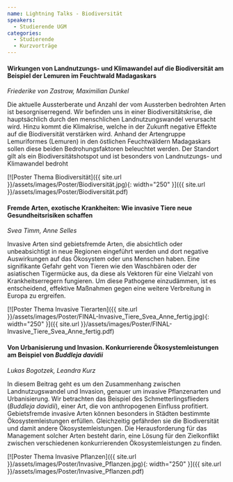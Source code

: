 ```yaml
---
name: Lightning Talks - Biodiversität
speakers:
  - Studierende UGM
categories:
  - Studierende
  - Kurzvorträge
---
```


#### Wirkungen von Landnutzungs- und Klimawandel auf die Biodiversität am Beispiel der Lemuren im Feuchtwald Madagaskars
*Friederike von Zastrow, Maximilian Dunkel*

Die aktuelle Aussterberate und Anzahl der vom Aussterben bedrohten Arten ist besorgniserregend. Wir befinden uns in einer Biodiversitätskrise, die hauptsächlich durch den menschlichen Landnutzungswandel verursacht wird. Hinzu kommt die Klimakrise, welche in der Zukunft negative Effekte auf die Biodiversität verstärken wird. Anhand der Artengruppe Lemuriformes (Lemuren) in den östlichen Feuchtwäldern Madagaskars sollen diese beiden Bedrohungsfaktoren beleuchtet werden. Der Standort gilt als ein Biodiversitätshotspot und ist besonders von Landnutzungs- und Klimawandel bedroht

[![Poster Thema Biodiversität]({{ site.url }}/assets/images/Poster/Biodiversität.jpg){: width="250" }]({{ site.url }}/assets/images/Poster/Biodiversität.pdf)


#### Fremde Arten, exotische Krankheiten: Wie invasive Tiere neue Gesundheitsrisiken schaffen
*Svea Timm, Anne Selles*

Invasive Arten sind gebietsfremde Arten, die absichtlich oder unbeabsichtigt in neue Regionen eingeführt werden und dort negative Auswirkungen auf das Ökosystem oder uns Menschen haben. Eine signifikante Gefahr geht von Tieren wie den Waschbären oder der asiatischen Tigermücke aus, da diese als Vektoren für eine Vielzahl von Krankheitserregern fungieren. Um diese Pathogene einzudämmen, ist es entscheidend, effektive Maßnahmen gegen eine weitere Verbreitung in Europa zu ergreifen.


[![Poster Thema Invasive Tierarten]({{ site.url }}/assets/images/Poster/FINAL-Invasive_Tiere_Svea_Anne_fertig.jpg){: width="250" }]({{ site.url }}/assets/images/Poster/FINAL-Invasive_Tiere_Svea_Anne_fertig.pdf)


#### Von Urbanisierung und Invasion. Konkurrierende Ökosystemleistungen am Beispiel von *Buddleja davidii*
*Lukas Bogotzek, Leandra Kurz*

In diesem Beitrag geht es um den Zusammenhang zwischen Landnutzugswandel und Invasion, genauer um invasive Pflanzenarten und Urbanisierung. Wir betrachten das Beispiel des Schmetterlingsflieders (*Buddleja davidii*), einer Art, die von anthropogenen Einfluss profitiert. Gebietsfremde invasive Arten können besonders in Städten bestimmte Ökosystemleistungen erfüllen. Gleichzeitig gefährden sie die Biodiversität und damit andere Ökosystemleistungen. Die Herausforderung für das Management solcher Arten besteht darin, eine Lösung für den Zielkonflikt zwischen verschiedenen konkurrierenden Ökosystemleistungen zu finden. 


[![Poster Thema Invasive Pflanzen]({{ site.url }}/assets/images/Poster/Invasive_Pflanzen.jpg){: width="250" }]({{ site.url }}/assets/images/Poster/Invasive_Pflanzen.pdf)


